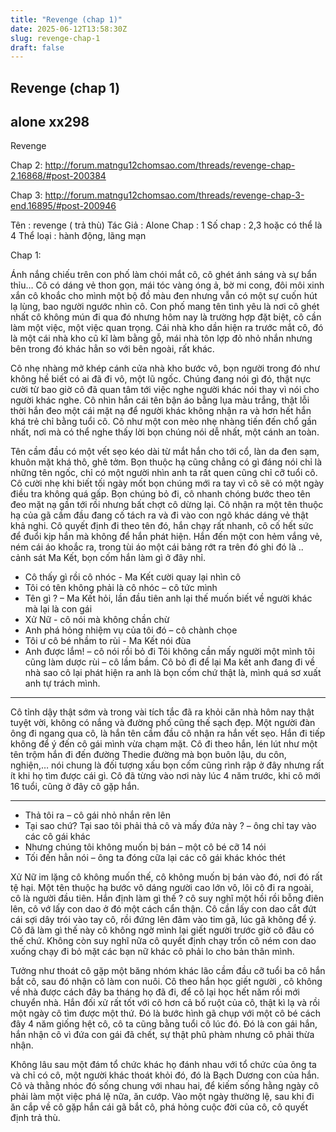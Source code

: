 ```yaml
---
title: "Revenge (chap 1)"
date: 2025-06-12T13:58:30Z
slug: revenge-chap-1
draft: false
---
```


## Revenge (chap 1)

## alone xx298

Revenge 
 
Chap 2: http://forum.matngu12chomsao.com/threads/revenge-chap-2.16868/#post-200384
 
Chap 3: http://forum.matngu12chomsao.com/threads/revenge-chap-3-end.16895/#post-200946
 
Tên : revenge ( trả thù)
Tác Giả : Alone 
Chap : 1
Số chap : 2,3 hoặc có thể là 4
Thể loại : hành động, lãng mạn
 
Chap 1:
 
 
Ánh nắng chiếu trên con phố làm chói mắt cô, cô ghét ánh sáng và sự bẩn thỉu… Cô có dáng vẻ thon gọn, mái tóc vàng óng ả, bờ mi cong, đôi môi xinh xắn cô khoắc cho mình một bộ đồ màu đen nhưng vẫn có một sự cuốn hút lạ lùng, bao người ngước nhìn cô.
Con phố mang tên tình yêu là nơi cô ghét nhất cô không mún đi qua đó nhưng hôm nay là trường hợp đặt biệt, cô cần làm một việc, một việc quan trọng. Cái nhà kho dần hiện ra trước mắt cô, đó là một cái nhà kho cũ kĩ làm bằng gỗ, mái nhà tôn lợp đỏ nhỏ nhắn nhưng bên trong đó khác hẳn so với bên ngoài, rất khác. 
 
Cô nhẹ nhàng mở khép cánh cửa nhà kho bước vô, bọn người trong đó như không hề biết có ai đã đi vô, một lũ ngốc. Chúng đang nói gì đó, thật nực cười từ bao giờ cô đã quan tâm tới việc nghe người khác nói thay vì nói cho người khác nghe. Cô nhìn hắn cái tên bận áo bằng lụa màu trắng, thật lỗi thời hắn đeo một cái mặt nạ để người khác không nhận ra và hơn hết hắn khá trẻ chỉ bằng tuổi cô. Cô như một con mèo nhẹ nhàng tiến đến chổ gần nhất, nơi mà có thể nghe thấy lời bọn chúng nói dễ nhất, một cánh an toàn. 
 
Tên cầm đầu có một vết sẹo kéo dài từ mắt hắn cho tới cổ, làn da đen sạm, khuôn mặt khá thô, ghê tởm. Bọn thuộc hạ cũng chẳng có gì đáng nói chỉ là những tên ngốc, chỉ có một người nhìn anh ta rất quen cũng chỉ cỡ tuổi cô. Cô cười nhẹ khi biết tối ngày mốt bọn chúng mới ra tay vì cô sẽ có một ngày điều tra không quá gấp. Bọn chúng bỏ đi, cô nhanh chóng bước theo tên đeo mặt nạ gần tới rồi nhưng bất chợt cô dừng lại. Cô nhận ra một tên thuộc hạ của gã cầm đầu đang cố tách ra và đi vào con ngõ khác dáng vẻ thật khả nghi. Cô quyết định đi theo tên đó, hắn chạy rất nhanh, cô cố hết sức để đuổi kịp hắn mà không để hắn phát hiện. Hắn đến một con hẻm vắng vẻ, ném cái áo khoắc ra, trong tùi áo một cái bảng rớt ra trên đó ghi đó là .. cảnh sát Ma Kết, bọn cốm hắn làm gì ở đây nhỉ. 
 
- Cô thấy gì rồi cô nhóc - Ma Kết cười quay lại nhìn cô
- Tôi có tên không phải là cô nhóc – cô tức mình 
- Tên gì ? – Ma Kết hỏi, lần đầu tiên anh lại thế muốn biết về người khác mà lại là con gái
- Xử Nữ - cô nói mà không chần chừ
- Anh phá hỏng nhiệm vụ của tôi đó – cô chành chọe 
- Tôi ư cô bé nhầm to rùi - Ma Kết nói đùa
- Anh được lắm! – cô nói rồi bỏ đi
Tôi không cần mấy người một mình tôi cũng làm dược rùi – cô lầm bầm. Cô bỏ đi để lại Ma kết anh đang đi về nhà sao cô lại phát hiện ra anh là bọn cốm chứ thật là, mình quá sơ xuất anh tự trách mình. 
 
*****************************
 
Cô tỉnh dậy thật sớm và trong vài tích tắc đã ra khỏi căn nhà hôm nay thật tuyệt vời, không có nắng và đường phố cũng thế sạch đẹp. Một người đàn ông đi ngang qua cô, là hắn tên cầm đầu cô nhận ra hắn vết sẹo. Hắn đi tiếp không để ý đến cô gái mình vừa chạm mặt. Cô đi theo hắn, lén lút như một tên trộm hắn đi đến đường Thedie đường mà bọn buôn lậu, du côn, nghiện,… nói chung là đối tượng xấu bọn cốm cũng rình rập ở đây nhưng rất ít khi họ tìm được cái gì. Cô đã từng vào nơi này lúc 4 năm trước, khi cô mới 16 tuổi, cũng ở đây cô gặp hắn. 
 
**********************************
 
- Thả tôi ra – cô gái nhỏ nhắn rên lên
- Tại sao chứ? Tại sao tôi phải thả cô và mấy đứa này ? – ông chỉ tay vào các cô gái khác 
- Nhưng chúng tôi không muốn bị bán – một cô bé cỡ 14 nói
- Tối đến hẳn nói – ông ta đóng cữa lại các cô gái khác khóc thét
 
Xử Nữ im lặng cô không muốn thế, cô không muốn bị bán vào đó, nơi đó rất tệ hại. Một tên thuộc hạ bước vô dáng người cao lớn vô, lôi cô đi ra ngoài, cô là người đầu tiên. Hắn định làm gì thế ? cô suy nghĩ một hồi rồi bỗng điên lên, cô vớ lấy con dao ở đó một cách cẩn thận. Cô cần lấy con dao cắt đứt cái sợi dây trói vào tay cô, rồi đứng lên đâm vào tim gã, lúc gã không để ý. Cô đã làm gì thế này cô không ngờ mình lại giết người trước giờ cô đâu có thế chứ. Không còn suy nghĩ nữa cô quyết định chạy trốn cô ném con dao xuống chạy đi bỏ mặt các bạn nữ khác cô phải lo cho bản thân mình. 
 
Tưởng như thoát cô gặp một băng nhóm khác lão cầm đầu cỡ tuổi ba cô hắn bắt cô, sau đó nhận cô làm con nuôi. Cô theo hắn học giết người , cô không về nhà được cách đây ba tháng họ đã đi, để cô lại học hết năm rồi mới chuyển nhà. Hắn đối xử rất tốt với cô hơn cả bố ruột của cô, thật kì lạ và rồi một ngày cô tìm được một thứ. Đó là bước hình gã chụp với một cô bé cách đây 4 năm giống hệt cô, cô ta cũng bằng tuổi cô lúc đó. Đó là con gái hắn, hắn nhận cô vì đứa con gái đã chết, sự thật phũ phàm nhưng cô phải thừa nhận.
 
Không lâu sau một đám tổ chức khác họ đánh nhau với tổ chức của ông ta và chỉ có cô, một người khác thoát khỏi đó, đó là Bạch Dương con của hắn. Cô và thằng nhóc đó sống chung với nhau hai, để kiếm sống hằng ngày cô phải làm một việc phá lệ nữa, ăn cướp. Vào một ngày thường lệ, sau khi đi ăn cắp về cô gặp hắn cái gã bắt cô, phá hỏng cuộc đời của cô, cô quyết định trả thù.